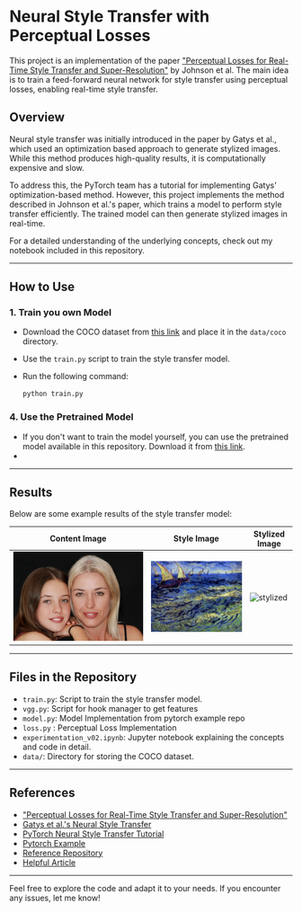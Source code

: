 # Neural Style Transfer with Perceptual Losses

This project is an implementation of the paper ["Perceptual Losses for Real-Time Style Transfer and Super-Resolution"](https://arxiv.org/pdf/1603.08155) by Johnson et al. The main idea is to train a feed-forward neural network for style transfer using perceptual losses, enabling real-time style transfer.

## Overview

Neural style transfer was initially introduced in the paper by Gatys et al., which used an optimization based approach to generate stylized images. While this method produces high-quality results, it is computationally expensive and slow.

To address this, the PyTorch team has a tutorial for implementing Gatys' optimization-based method. However, this project implements the method described in Johnson et al.'s paper, which trains a model to perform style transfer efficiently. The trained model can then generate stylized images in real-time.

For a detailed understanding of the underlying concepts, check out my notebook included in this repository.

---

## How to Use

### 1. Train you own Model
- Download the COCO dataset from [this link](https://cocodataset.org/#download) and place it in the `data/coco` directory.

- Use the `train.py` script to train the style transfer model.
- Run the following command:
  ```bash
  python train.py 
  ```

### 4. Use the Pretrained Model
- If you don't want to train the model yourself, you can use the pretrained model available in this repository. Download it from [this link](#).
- 
---

## Results

Below are some example results of the style transfer model:

| Content Image | Style Image | Stylized Image |
|---------------|-------------|----------------|
| ![Content](https://github.com/emanalytic/Perceptual-Losses-Neural-Style-Transfer/blob/main/data/content_dir/family-gc23518eae_640.jpg) | ![style](https://github.com/emanalytic/Perceptual-Losses-Neural-Style-Transfer/blob/main/data/Vincent_van_Gogh.png) | ![stylized](examples/stylized.jpg) |

---

## Files in the Repository

- `train.py`: Script to train the style transfer model.
- `vgg.py`: Script for hook manager to get features
- `model.py`: Model Implementation from pytorch example repo
- `loss.py` : Perceptual Loss Implementation
- `experimentation_v02.ipynb`: Jupyter notebook explaining the concepts and code in detail.
- `data/`: Directory for storing the COCO dataset.

---

## References

- ["Perceptual Losses for Real-Time Style Transfer and Super-Resolution"](https://arxiv.org/pdf/1603.08155)
- [Gatys et al.'s Neural Style Transfer](https://arxiv.org/pdf/1508.06576)
- [PyTorch Neural Style Transfer Tutorial](https://pytorch.org/tutorials/advanced/neural_style_tutorial.html)
- [Pytorch Example](https://github.com/pytorch/examples)
- [Reference Repository](https://github.com/francislata/Perceptual-Losses/tree/master)
- [Helpful Article](https://sh-tsang.medium.com/brief-review-perceptual-losses-for-real-time-style-transfer-and-super-resolution-ac4fd2658b8)
---

Feel free to explore the code and adapt it to your needs. If you encounter any issues, let me know!


